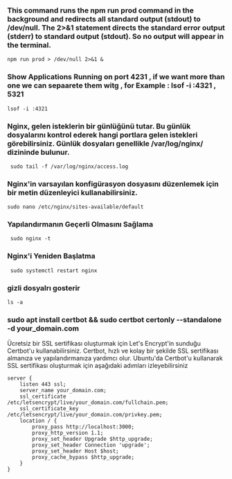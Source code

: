 ###  This command runs the npm run prod command in the background and redirects all standard output (stdout) to /dev/null. The 2>&1 statement directs the standard error output (stderr) to standard output (stdout). So no output will appear in the terminal.
```
npm run prod > /dev/null 2>&1 &
```


### Show Applications Running on port 4231 , if we want more than one we can sepaarete them witg , for Example :   lsof -i :4321 , 5321
```
lsof -i :4321
```


### Nginx, gelen isteklerin bir günlüğünü tutar. Bu günlük dosyalarını kontrol ederek hangi portlara gelen istekleri görebilirsiniz. Günlük dosyaları genellikle /var/log/nginx/ dizininde bulunur. 
```
 sudo tail -f /var/log/nginx/access.log
```




### Nginx'in varsayılan konfigürasyon dosyasını düzenlemek için bir metin düzenleyici kullanabilirsiniz.
```
sudo nano /etc/nginx/sites-available/default
```



### Yapılandırmanın Geçerli Olmasını Sağlama
```
 sudo nginx -t
```


### Nginx'i Yeniden Başlatma
```
 sudo systemctl restart nginx
```



### gizli dosyalrı gosterir
```
ls -a
```



### sudo apt install certbot && sudo certbot certonly --standalone -d your_domain.com
Ücretsiz bir SSL sertifikası oluşturmak için Let's Encrypt'in sunduğu Certbot'u kullanabilirsiniz. Certbot, hızlı ve kolay bir şekilde SSL sertifikası almanıza ve yapılandırmanıza yardımcı olur. Ubuntu'da Certbot'u kullanarak SSL sertifikası oluşturmak için aşağıdaki adımları izleyebilirsiniz
```
server {
    listen 443 ssl;
    server_name your_domain.com;
    ssl_certificate /etc/letsencrypt/live/your_domain.com/fullchain.pem;
    ssl_certificate_key /etc/letsencrypt/live/your_domain.com/privkey.pem;
    location / {
        proxy_pass http://localhost:3000;
        proxy_http_version 1.1;
        proxy_set_header Upgrade $http_upgrade;
        proxy_set_header Connection 'upgrade';
        proxy_set_header Host $host;
        proxy_cache_bypass $http_upgrade;
    }
}

```
